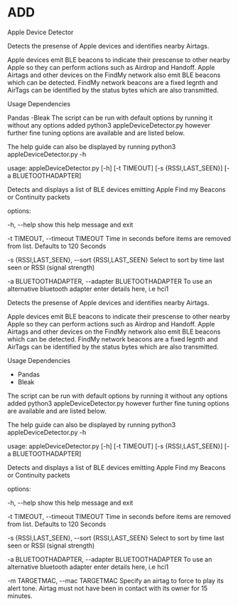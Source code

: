 # ADD
Apple Device Detector

Detects the presense of Apple devices and identifies nearby Airtags.

Apple devices emit BLE beacons to indicate their prescense to other nearby Apple so they can perform actions such as Airdrop and Handoff. Apple Airtags and other devices on the FindMy network also emit BLE beacons which can be detected. FindMy network beacons are a fixed legnth and AirTags can be identified by the status bytes which are also transmitted.

Usage
Dependencies

Pandas -Bleak
The script can be run with default options by running it without any options added python3 appleDeviceDetector.py however further fine tuning options are available and are listed below.

The help guide can also be displayed by running python3 appleDeviceDetector.py -h

usage: appleDeviceDetector.py [-h] [-t TIMEOUT] [-s {RSSI,LAST_SEEN}] [-a BLUETOOTHADAPTER]

Detects and displays a list of BLE devices emitting Apple Find my Beacons or Continuity packets

options:

-h, --help show this help message and exit

-t TIMEOUT, --timeout TIMEOUT Time in seconds before items are removed from list. Defaults to 120 Seconds

-s {RSSI,LAST_SEEN}, --sort {RSSI,LAST_SEEN} Select to sort by time last seen or RSSI (signal strength)

-a BLUETOOTHADAPTER, --adapter BLUETOOTHADAPTER To use an alternative bluetooth adapter enter details here, i.e hci1

Detects the presense of Apple devices and identifies nearby Airtags.

Apple devices emit BLE beacons to indicate their prescense to other nearby Apple so they can perform actions such as Airdrop and Handoff. Apple Airtags and other devices on the FindMy network also emit BLE beacons which can be detected. FindMy network beacons are a fixed legnth and AirTags can be identified by the status bytes which are also transmitted.

Usage
Dependencies

- Pandas 
- Bleak

The script can be run with default options by running it without any options added python3 appleDeviceDetector.py however further fine tuning options are available and are listed below.

The help guide can also be displayed by running python3 appleDeviceDetector.py -h

usage: appleDeviceDetector.py [-h] [-t TIMEOUT] [-s {RSSI,LAST_SEEN}] [-a BLUETOOTHADAPTER]

Detects and displays a list of BLE devices emitting Apple Find my Beacons or Continuity packets

options:

-h, --help show this help message and exit

-t TIMEOUT, --timeout TIMEOUT Time in seconds before items are removed from list. Defaults to 120 Seconds

-s {RSSI,LAST_SEEN}, --sort {RSSI,LAST_SEEN} Select to sort by time last seen or RSSI (signal strength)

-a BLUETOOTHADAPTER, --adapter BLUETOOTHADAPTER To use an alternative bluetooth adapter enter details here, i.e hci1

  -m TARGETMAC, --mac TARGETMAC
                        Specify an airtag to force to play its alert tone. Airtag must not have been in contact with its owner for 15 minutes.


    



                                                
